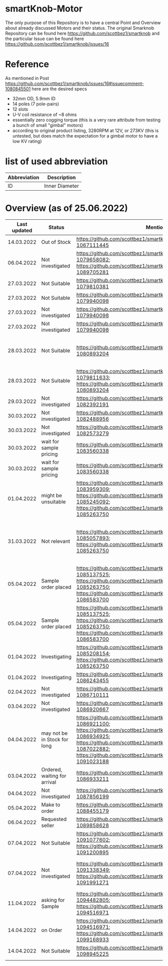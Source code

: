 # smartKnob-Motor
The only purpose of this Repository is to have a central Point and Overview about already discussed Motors and their status.
The original Smarknob Repository can be found here https://github.com/scottbez1/smartknob and the particular Issue can be found here https://github.com/scottbez1/smartknob/issues/16

# Reference
As mentioned in Post https://github.com/scottbez1/smartknob/issues/16#issuecomment-1080845501 here are the desired specs

- 32mm OD, 5.9mm ID
- 14 poles (7 pole-pairs)
- 12 slots
- U-V coil resistance of ~8 ohms
- essentially zero cogging torque (this is a very rare attribute from testing a bunch of small "gimbal" motors)
- according to original product listing, 3280RPM at 12V, or 273KV (this is untested, but does match the expectation for a gimbal motor to have a low KV rating)

# list of used abbreviation
Abbreviation | Description
---|---
ID| Inner Diameter


# Overview (as of 25.06.2022)
|Last updated |	Status | Mentions | Note | Motor |
|---|---|---|---|---|
|14.03.2022|Out of Stock|https://github.com/scottbez1/smartknob/issues/16#issuecomment-1067111445||https://de.aliexpress.com/item/4001356858801.html?gatewayAdapt=glo2deu|
|06.04.2022|Not investigated|https://github.com/scottbez1/smartknob/issues/16#issuecomment-1079658082; https://github.com/scottbez1/smartknob/issues/16#issuecomment-1089705281|little cogging|https://store.cubemars.com/|
|27.03.2022|Not Suitable|https://github.com/scottbez1/smartknob/issues/16#issuecomment-1079810381||https://www.aliexpress.com/item/1005003751799249.html|
|27.03.2022|Not Suitable|https://github.com/scottbez1/smartknob/issues/16#issuecomment-1079940098|probably too thick|standard t-motor GB2208|
|27.03.2022|Not investigated|https://github.com/scottbez1/smartknob/issues/16#issuecomment-1079940098||"MiTooT/Flycat/whatEverRandomName 2805 motors" https://de.aliexpress.com/item/32953126469.html|
|27.03.2022|Not investigated|https://github.com/scottbez1/smartknob/issues/16#issuecomment-1079940098||"Lidar" motor" https://de.aliexpress.com/item/1005004036821327.html|
|28.03.2022|Not Suitable|https://github.com/scottbez1/smartknob/issues/16#issuecomment-1080893204|too much cogging torque, poor internal construction|2804 140KV Brushless Gimbal Motor|
|28.03.2022|Not Suitable|https://github.com/scottbez1/smartknob/issues/16#issuecomment-1079811633; https://github.com/scottbez1/smartknob/issues/16#issuecomment-1080893204|too much cogging torque|https://de.aliexpress.com/item/1005001968864724.html|
|29.03.2022|Not investigated|https://github.com/scottbez1/smartknob/issues/16#issuecomment-1082392191||https://www.alibaba.com/product-detail/Flashhobby-GBM2606-90T-brushless-DC-motor_1600077006273.html?spm=a2700.galleryofferlist.normal_offer.d_title.5c6f2b85BJtKN2|
|30.03.2022|Not investigated|https://github.com/scottbez1/smartknob/issues/16#issuecomment-1082488956||GBM2804H-100T|
|30.03.2022|Not investigated|https://github.com/scottbez1/smartknob/issues/16#issuecomment-1082573279||https://www.aliexpress.com/item/10000203187344.html|
|30.03.2022|wait for sample pricing|https://github.com/scottbez1/smartknob/issues/16#issuecomment-1083560338|smaller ID|GBM2606|
|30.03.2022|wait for sample pricing|https://github.com/scottbez1/smartknob/issues/16#issuecomment-1083560338|taller|GBM2608 |
|01.04.2022|might be unsuitable|https://github.com/scottbez1/smartknob/issues/16#issuecomment-1083959309; https://github.com/scottbez1/smartknob/issues/16#issuecomment-1085245092; https://github.com/scottbez1/smartknob/issues/16#issuecomment-1085263750|need to modify shaft, usually low torque|Using HDD BLDC|
|31.03.2022|Not relevant|https://github.com/scottbez1/smartknob/issues/16#issuecomment-1085057893; https://github.com/scottbez1/smartknob/issues/16#issuecomment-1085263750|not relevant Link, likely the same seller of original Motor or a Reseller|https://www.lazada.sg/products/micro-mini-32mm-hollow-shaft-brushless-ptz-motor-aperture-6mm-for-small-uav-brushless-gimbal-motor-handheld-camera-gimbal-i2117859748-s11989139490.html?spm=a2o42.searchlist.list.33.68087f8fAZyb85&search=1|
|05.04.2022|Sample order placed|https://github.com/scottbez1/smartknob/issues/16#issuecomment-1085137525; https://github.com/scottbez1/smartknob/issues/16#issuecomment-1085263750; https://github.com/scottbez1/smartknob/issues/16#issuecomment-1086583700|Vendor replied already|http://www.jdpowersky.com/en/p-info.aspx?cid=1&id=46 OR Alibaba https://www.alibaba.com/product-detail/JD-power-DC-3514C-2804-hollow_60489120691.html?spm=a2700.shop_plgr.41413.37.95ae517fSFGbWm OR https://jdpowersky.en.alibaba.com/productgrouplist-803362553/Flat_outrunner_gimbal_Series.html?spm=a2700.shop_plgr.98.3|
|05.04.2022|Sample order placed|https://github.com/scottbez1/smartknob/issues/16#issuecomment-1085137525; https://github.com/scottbez1/smartknob/issues/16#issuecomment-1085263750; https://github.com/scottbez1/smartknob/issues/16#issuecomment-1086583700|Vendor replied already|http://www.jdpowersky.com/en/p-info.aspx?cid=1&id=49 OR https://jdpowersky.en.alibaba.com/productgrouplist-803362553/Flat_outrunner_gimbal_Series.html?spm=a2700.shop_plgr.98.3|
|01.04.2022|Investigating|https://github.com/scottbez1/smartknob/issues/16#issuecomment-1085208154; https://github.com/scottbez1/smartknob/issues/16#issuecomment-1085263750|Currently investigating|https://de.aliexpress.com/item/33027092449.html?gatewayAdapt=glo2deu|
|01.04.2022|Investigating|https://github.com/scottbez1/smartknob/issues/16#issuecomment-1086243455||Power Motor GBM2804R 2804 Gimbal Motor with Aluminum case /Slipring /AS5048A Magnetic Encoder for camera stabilizer|
|02.04.2022|Not investigated|https://github.com/scottbez1/smartknob/issues/16#issuecomment-1086710111|customizable in Bulk|https://www.starselectron.com/se-bldc-e2804-ptz-motor-camera-motor/|
|03.04.2022|Not investigated|https://github.com/scottbez1/smartknob/issues/16#issuecomment-1086920667||https://www.thingap.com/standard-products-slotless-frameless-brushless-bldc-high-torque-to-weight-ratio-large-through-hole-motor/|
|04.04.2022|may not be in Stock for long|https://github.com/scottbez1/smartknob/issues/16#issuecomment-1086921100; https://github.com/scottbez1/smartknob/issues/16#issuecomment-1086934925; https://github.com/scottbez1/smartknob/issues/16#issuecomment-1087022882; https://github.com/scottbez1/smartknob/issues/16#issuecomment-1091023188|can't be opened without damage, may deplete fast|https://www.aliexpress.com/item/1005003645403776.html|
|03.04.2022|Ordered, waiting for arrival|https://github.com/scottbez1/smartknob/issues/16#issuecomment-1086933211||https://gbr.grandado.com/products/micro-mini-32mm-hollow-shaft-brushless-ptz-motor-aperture-6mm-for-small-uav-brushless-gimbal-motor-handheld-camera-gimbal?gclid=CjwKCAjwi6WSBhA-EiwA6Niok49qBVjhUWv4ciKbsTjD6yXHCEdTRbQOHq_k5nJFHh707kAINS8joxoCepIQAvD_BwE&variant=UHJvZHVjdFZhcmlhbnQ6NjM0MjIxNzg|
|04.04.2022|Not investigated|https://github.com/scottbez1/smartknob/issues/16#issuecomment-1087856199||CD drive Motor https://www.aliexpress.com/item/1005002796883765.html|
|05.04.2022|Make to order|https://github.com/scottbez1/smartknob/issues/16#issuecomment-1088455179||https://www.aliexpress.com/item/1005001384349991.html|
|06.04.2022|Requested seller|https://github.com/scottbez1/smartknob/issues/16#issuecomment-1089858628||https://www.newegg.com/p/298-00HJ-001V2?Item=9SIAUXBH9W9177|
|07.04.2022|Not Suitable|https://github.com/scottbez1/smartknob/issues/16#issuecomment-1091077602; https://github.com/scottbez1/smartknob/issues/16#issuecomment-1091200895|not enough power|https://www.amazon.com/HONGYI-Gimbal-brushless-Bearing-Accessories/dp/B085L5BW9H/ref=pd_sbs_sccl_3/141-6533568-7761633?pd_rd_w=rW5J4&pf_rd_p=dfec2022-428d-4b18-a6d4-8f791333a139&pf_rd_r=KYJN9G1VVEMHN3Y9D9G4&pd_rd_r=2982e7f7-d4e0-4049-842a-92c8fea04631&pd_rd_wg=RNI8V&pd_rd_i=B085L5BW9H&psc=1|
|07.04.2022|Not investigated|https://github.com/scottbez1/smartknob/issues/16#issuecomment-1091338349; https://github.com/scottbez1/smartknob/issues/16#issuecomment-1091991271|need a bearing assembly, pobably too expensive|Frameless Motors ; https://www.alliedmotion.com/brushless-motors/brushless-direct-drive-torque-motors/megaflux-frameless-direct-drive-torque-motors/|
|11.04.2022|asking for Sample|https://github.com/scottbez1/smartknob/issues/16#issuecomment-1094482805; https://github.com/scottbez1/smartknob/issues/16#issuecomment-1094516971||http://www.wanzhida.cn/Products/otem3215bldc.html|
|14.04.2022|on Order|https://github.com/scottbez1/smartknob/issues/16#issuecomment-1094516971; https://github.com/scottbez1/smartknob/issues/16#issuecomment-1099168933|pricey, but near zero cogging|JD Power DC-3515C|
|14.04.2022|Not Suitable|https://github.com/scottbez1/smartknob/issues/16#issuecomment-1098945225|cogging|GM4008H|
||
